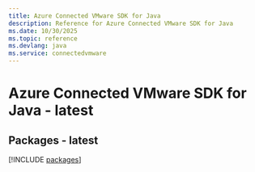 ```yaml
---
title: Azure Connected VMware SDK for Java
description: Reference for Azure Connected VMware SDK for Java
ms.date: 10/30/2025
ms.topic: reference
ms.devlang: java
ms.service: connectedvmware
---
```

# Azure Connected VMware SDK for Java - latest
## Packages - latest
[!INCLUDE [packages](connected-vmware-index.md)]